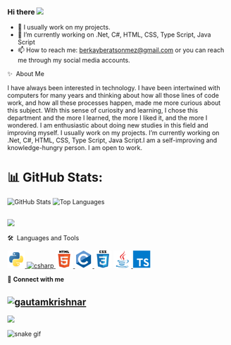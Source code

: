 ### Hi there <a href="https://www.gautamkrishnar.com/"><img src="https://media.giphy.com/media/hvRJCLFzcasrR4ia7z/giphy.gif" width="25px"></a>



- 🔭 I usually work on my projects.
- 🌱 I’m currently working on .Net, C#, HTML, CSS, Type Script, Java Script
- 📫 How to reach me: berkayberatsonmez@gmail.com or you can reach me through my social media accounts.
 
✨&nbsp;&nbsp;About&nbsp;Me
  <br/>
 
 I have always been interested in technology. I have been intertwined with computers for many years and thinking about how all those lines of code work, and how all these processes happen, made me more curious about this subject. With this sense of curiosity and learning, I chose this department and the more I learned, the more I liked it, and the more I wondered. I am enthusiastic about doing new studies in this field and improving myself. I usually work on my projects.  I’m currently working on .Net, C#, HTML, CSS, Type Script, Java Script.I am a self-improving and knowledge-hungry person. I am open to work.


# 📊 GitHub Stats:

<div style="width: 800px;">
  <img src="https://github-readme-stats.vercel.app/api?username=berkayberatsonmez&theme=gotham&hide_border=true&include_all_commits=true&count_private=true&rank_icon=github" alt="GitHub Stats" style="width: 448px">



<img src="https://github-readme-stats.vercel.app/api/top-langs/?username=berkayberatsonmez&theme=gotham&hide_border=true&include_all_commits=true&count_private=true&layout=compact" alt="Top Languages" style="width: 352px">
</div><br/>


![](https://github-readme-streak-stats.herokuapp.com/?user=berkayberatsonmez&theme=gotham&hide_border=true&card_width=800)<br/>


🛠️&nbsp;&nbsp;Languages&nbsp;and&nbsp;Tools
  <br/>
  <p align="left">  <a href="https://www.python.org" target="_blank"> <img src="https://raw.githubusercontent.com/devicons/devicon/master/icons/python/python-original.svg" alt="python" width="40" height="40"/> </a> <a href="https://www.w3schools.com/cs/index.php" target="_blank"> <img src="https://cdn.jsdelivr.net/gh/devicons/devicon/icons/csharp/csharp-original.svg" alt="csharp" width="40" height="40"/> </a> <a href="https://www.w3.org/html/" target="_blank"> <img src="https://raw.githubusercontent.com/devicons/devicon/master/icons/html5/html5-original-wordmark.svg" alt="html5" width="40" height="40"/> </a> <a href="https://www.cprogramming.com/" target="_blank"> <img src="https://raw.githubusercontent.com/devicons/devicon/master/icons/c/c-original.svg" alt="c" width="40" height="40"/> </a> <a href="https://www.w3schools.com/css/" target="_blank"> <img src="https://raw.githubusercontent.com/devicons/devicon/master/icons/css3/css3-original-wordmark.svg" alt="css3" width="40" height="40"/></a>  <a href="https://www.java.com" target="_blank"> <img src="https://raw.githubusercontent.com/devicons/devicon/master/icons/java/java-original.svg" alt="java" width="40" height="40"/> </a> <a href="https://www.tensorflow.org" target="_blank"> <a href="https://www.typescriptlang.org" target="_blank"> <img src="https://raw.githubusercontent.com/devicons/devicon/master/icons/typescript/typescript-original.svg" alt="typescript" width="40" height="40"/> </a>
 
 🔗 **Connect with me**


<a href="https://linkedin.com/in/berkay-berat-sönmez" target="blank"><img align="center" src="https://raw.githubusercontent.com/rahuldkjain/github-profile-readme-generator/master/src/images/icons/Social/linked-in-alt.svg" alt="gautamkrishnar" height="30" width="40" /></a>
---
[![](https://visitcount.itsvg.in/api?id=berkayberatsonmez&icon=6&color=3)](https://visitcount.itsvg.in)

<!-- Proudly created with GPRM ( https://gprm.itsvg.in ) -->

![snake gif](https://github.com/berkayberatsonmez/berkayberatsonmez/blob/output/github-contribution-grid-snake.gif)
